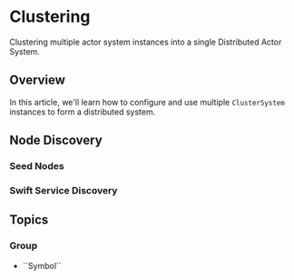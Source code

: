 # Clustering

Clustering multiple actor system instances into a single Distributed Actor System.

## Overview

In this article, we'll learn how to configure and use multiple ``ClusterSystem`` instances to form a distributed system.


## Node Discovery

### Seed Nodes

### Swift Service Discovery

## Topics

### <!--@START_MENU_TOKEN@-->Group<!--@END_MENU_TOKEN@-->

- <!--@START_MENU_TOKEN@-->``Symbol``<!--@END_MENU_TOKEN@-->
